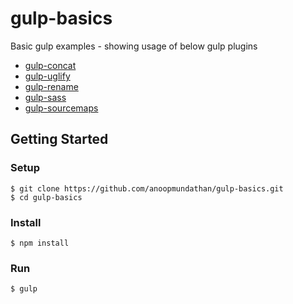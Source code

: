 # gulp-basics
Basic gulp examples - showing usage of below gulp plugins
- [gulp-concat](https://www.npmjs.com/package/gulp-concat)
- [gulp-uglify](https://www.npmjs.com/package/gulp-uglify)
- [gulp-rename](https://www.npmjs.com/package/gulp-rename)
- [gulp-sass](https://www.npmjs.com/package/gulp-sass)
- [gulp-sourcemaps](https://www.npmjs.com/package/gulp-sourcemaps)

## Getting Started
### Setup
```
$ git clone https://github.com/anoopmundathan/gulp-basics.git
$ cd gulp-basics
```
### Install
```
$ npm install
```
### Run
```
$ gulp
```
